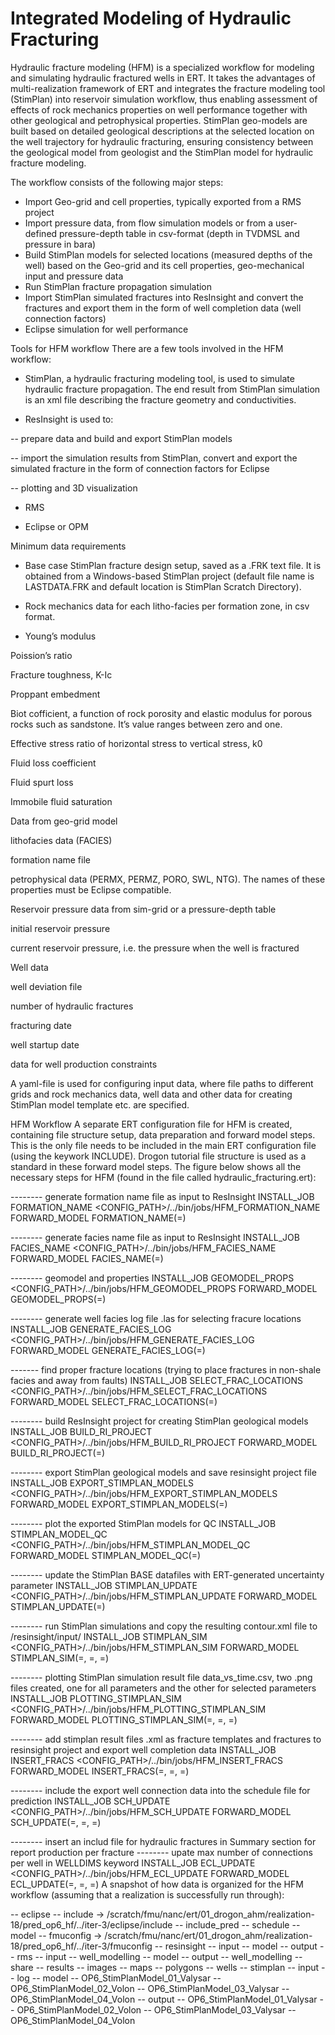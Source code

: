 # Integrated Modeling of Hydraulic Fracturing

Hydraulic fracture modeling (HFM) is a specialized workflow for modeling and simulating hydraulic fractured wells in ERT. It takes the advantages of multi-realization framework of ERT and integrates the fracture modeling tool (StimPlan) into reservoir simulation workflow, thus enabling assessment of effects of rock mechanics properties on well performance together with other geological and petrophysical properties. StimPlan geo-models are built based on detailed geological descriptions at the selected location on the well trajectory for hydraulic fracturing, ensuring consistency between the geological model from geologist and the StimPlan model for hydraulic fracture modeling.


The workflow consists of the following major steps:
- Import Geo-grid and cell properties, typically exported from a RMS project
- Import pressure data, from flow simulation models or from a user-defined pressure-depth table in csv-format (depth in TVDMSL and pressure in bara)
- Build StimPlan models for selected locations (measured depths of the well) based on the Geo-grid and its cell properties, geo-mechanical input and pressure data
- Run StimPlan fracture propagation simulation
- Import StimPlan simulated fractures into ResInsight and convert the fractures and export them in the form of well completion data (well connection factors)
- Eclipse simulation for well performance


Tools for HFM workflow
There are a few tools involved in the HFM workflow:

- StimPlan, a hydraulic fracturing modeling tool, is used to simulate hydraulic fracture propagation. The end result from StimPlan simulation is an xml file describing the fracture geometry and conductivities.

- ResInsight is used to:

-- prepare data and build and export StimPlan models

-- import the simulation results from StimPlan, convert and export the simulated fracture in the form of connection factors for Eclipse

-- plotting and 3D visualization

- RMS

- Eclipse or OPM

Minimum data requirements
- Base case StimPlan fracture design setup, saved as a .FRK text file. It is obtained from a Windows-based StimPlan project (default file name is LASTDATA.FRK and default location is StimPlan Scratch Directory).

- Rock mechanics data for each litho-facies per formation zone, in csv format.

- Young’s modulus

Poission’s ratio

Fracture toughness, K-Ic

Proppant embedment

Biot cofficient, a function of rock porosity and elastic modulus for porous rocks such as sandstone. It’s value ranges between zero and one.

Effective stress ratio of horizontal stress to vertical stress, k0

Fluid loss coefficient

Fluid spurt loss

Immobile fluid saturation

Data from geo-grid model

lithofacies data (FACIES)

formation name file

petrophysical data (PERMX, PERMZ, PORO, SWL, NTG). The names of these properties must be Eclipse compatible.

Reservoir pressure data from sim-grid or a pressure-depth table

initial reservoir pressure

current reservoir pressure, i.e. the pressure when the well is fractured

Well data

well deviation file

number of hydraulic fractures

fracturing date

well startup date

data for well production constraints

A yaml-file is used for configuring input data, where file paths to different grids and rock mechanics data, well data and other data for creating StimPlan model template etc. are specified.

HFM Workflow
A separate ERT configuration file for HFM is created, containing file structure setup, data preparation and forward model steps. This is the only file needs to be included in the main ERT configuration file (using the keywork INCLUDE). Drogon tutorial file structure is used as a standard in these forward model steps. The figure below shows all the necessary steps for HFM (found in the file called hydraulic_fracturing.ert):

-------- generate formation name file as input to ResInsight
INSTALL_JOB      FORMATION_NAME   <CONFIG_PATH>/../bin/jobs/HFM_FORMATION_NAME
FORWARD_MODEL    FORMATION_NAME(<RUNPATH>=<RUNPATH>)

-------- generate facies name file as input to ResInsight
INSTALL_JOB      FACIES_NAME   <CONFIG_PATH>/../bin/jobs/HFM_FACIES_NAME
FORWARD_MODEL    FACIES_NAME(<RUNPATH>=<RUNPATH>)

-------- geomodel and properties
INSTALL_JOB      GEOMODEL_PROPS   <CONFIG_PATH>/../bin/jobs/HFM_GEOMODEL_PROPS
FORWARD_MODEL    GEOMODEL_PROPS(<RUNPATH>=<RUNPATH>)

-------- generate well facies log file .las for selecting fracure locations
INSTALL_JOB      GENERATE_FACIES_LOG   <CONFIG_PATH>/../bin/jobs/HFM_GENERATE_FACIES_LOG
FORWARD_MODEL    GENERATE_FACIES_LOG(<RUNPATH>=<RUNPATH>)

------- find proper fracture locations (trying to place fractures in non-shale facies and away from faults)
INSTALL_JOB      SELECT_FRAC_LOCATIONS   <CONFIG_PATH>/../bin/jobs/HFM_SELECT_FRAC_LOCATIONS
FORWARD_MODEL    SELECT_FRAC_LOCATIONS(<RUNPATH>=<RUNPATH>)

-------- build ResInsight project for creating StimPlan geological models
INSTALL_JOB      BUILD_RI_PROJECT  <CONFIG_PATH>/../bin/jobs/HFM_BUILD_RI_PROJECT
FORWARD_MODEL    BUILD_RI_PROJECT(<RUNPATH>=<RUNPATH>)

-------- export StimPlan geological models and  save resinsight project file
INSTALL_JOB      EXPORT_STIMPLAN_MODELS  <CONFIG_PATH>/../bin/jobs/HFM_EXPORT_STIMPLAN_MODELS
FORWARD_MODEL    EXPORT_STIMPLAN_MODELS(<RUNPATH>=<RUNPATH>)

-------- plot the exported StimPlan models for QC
INSTALL_JOB      STIMPLAN_MODEL_QC  <CONFIG_PATH>/../bin/jobs/HFM_STIMPLAN_MODEL_QC
FORWARD_MODEL    STIMPLAN_MODEL_QC(<RUNPATH>=<RUNPATH>)

-------- update the StimPlan BASE datafiles with ERT-generated uncertainty parameter
INSTALL_JOB      STIMPLAN_UPDATE  <CONFIG_PATH>/../bin/jobs/HFM_STIMPLAN_UPDATE
FORWARD_MODEL    STIMPLAN_UPDATE(<RUNPATH>=<RUNPATH>)

-------- run StimPlan simulations and copy the resulting contour.xml file to /resinsight/input/
INSTALL_JOB      STIMPLAN_SIM        <CONFIG_PATH>/../bin/jobs/HFM_STIMPLAN_SIM
FORWARD_MODEL    STIMPLAN_SIM(<IENS>=<IENS>, <ITER>=<ITER>, <RUNPATH>=<RUNPATH>)

-------- plotting StimPlan simulation result file data_vs_time.csv, two .png files created, one for all parameters and the other for selected parameters
INSTALL_JOB      PLOTTING_STIMPLAN_SIM  <CONFIG_PATH>/../bin/jobs/HFM_PLOTTING_STIMPLAN_SIM
FORWARD_MODEL    PLOTTING_STIMPLAN_SIM(<IENS>=<IENS>, <ITER>=<ITER>, <RUNPATH>=<RUNPATH>)

-------- add stimplan result files .xml as fracture templates and fractures to resinsight project and export well completion data
INSTALL_JOB      INSERT_FRACS   <CONFIG_PATH>/../bin/jobs/HFM_INSERT_FRACS
FORWARD_MODEL    INSERT_FRACS(<IENS>=<IENS>, <ITER>=<ITER>, <RUNPATH>=<RUNPATH>)

-------- include the export well connection data into the schedule file for prediction
INSTALL_JOB      SCH_UPDATE   <CONFIG_PATH>/../bin/jobs/HFM_SCH_UPDATE
FORWARD_MODEL    SCH_UPDATE(<IENS>=<IENS>, <ITER>=<ITER>, <RUNPATH>=<RUNPATH>)

-------- insert an includ file for hydraulic fractures in Summary section for report production per fracture
-------- upate max number of connections per well in WELLDIMS keyword
INSTALL_JOB      ECL_UPDATE <CONFIG_PATH>/../bin/jobs/HFM_ECL_UPDATE
FORWARD_MODEL    ECL_UPDATE(<IENS>=<IENS>, <ITER>=<ITER>, <RUNPATH>=<RUNPATH>)
A snapshot of how data is organized for the HFM workflow (assuming that a realization is successfully run through):

-- eclipse
   -- include -> /scratch/fmu/nanc/ert/01_drogon_ahm/realization-18/pred_op6_hf/../iter-3/eclipse/include
   -- include_pred
      -- schedule
   -- model
-- fmuconfig -> /scratch/fmu/nanc/ert/01_drogon_ahm/realization-18/pred_op6_hf/../iter-3/fmuconfig
-- resinsight
   -- input
   -- model
   -- output
-- rms
   -- input
      -- well_modelling
   -- model
   -- output
      -- well_modelling
-- share
   -- results
       -- images
       -- maps
       -- polygons
       -- wells
-- stimplan
   -- input
   -- log
   -- model
      -- OP6_StimPlanModel_01_Valysar
      -- OP6_StimPlanModel_02_Volon
      -- OP6_StimPlanModel_03_Valysar
      -- OP6_StimPlanModel_04_Volon
   -- output
      -- OP6_StimPlanModel_01_Valysar
      -- OP6_StimPlanModel_02_Volon
      -- OP6_StimPlanModel_03_Valysar
      -- OP6_StimPlanModel_04_Volon
